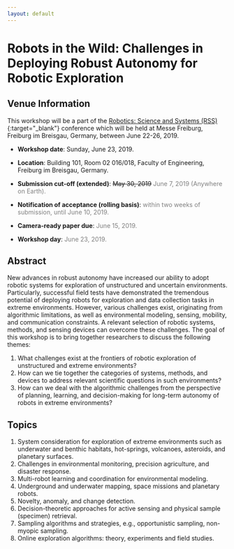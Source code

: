 ```yaml
---
layout: default
---
```


# **Robots in the Wild: Challenges in Deploying Robust Autonomy for Robotic Exploration**

## **Venue Information**

This workshop will be a part of the [Robotics: Science and Systems (RSS)](http://www.roboticsconference.org/){:target="_blank"} conference which will be held at Messe Freiburg, Freiburg im Breisgau, Germany, between June 22-26, 2019.

* **Workshop date**: Sunday, June 23, 2019.
* **Location**: Building 101, Room 02 016/018, Faculty of Engineering, Freiburg im Breisgau, Germany.

* **Submission cut-off (extended)**: ~~May 30, 2019~~ <span style="color:grey">June 7, 2019 (Anywhere on Earth).</span>
* **Notification of acceptance (rolling basis)**: <span style="color:grey">within two weeks of submission, until June 10, 2019.</span>
* **Camera-ready paper due**: <span style="color:grey">June 15, 2019.</span>
* **Workshop day**: <span style="color:grey">June 23, 2019.</span>


## **Abstract**

New advances in robust autonomy have increased our ability to adopt robotic systems for exploration of unstructured and uncertain environments. Particularly, successful field tests have demonstrated the tremendous potential of deploying robots for exploration and data collection tasks in extreme environments. However, various challenges exist, originating from algorithmic limitations, as well as environmental modeling, sensing, mobility, and communication constraints. A relevant selection of robotic systems, methods, and sensing devices can overcome these challenges. The goal of this workshop is to bring together researchers to discuss the following themes:

1. What challenges exist at the frontiers of robotic exploration of unstructured and extreme environments?
2. How can we tie together the categories of systems, methods, and devices to address relevant scientific questions in such environments? 
3. How can we deal with the algorithmic challenges from the perspective of planning, learning, and decision-making for long-term autonomy of robots in extreme environments?


## **Topics**

1. System consideration for exploration of extreme environments such as underwater and benthic habitats, hot-springs, volcanoes, asteroids, and planetary surfaces.
2. Challenges in environmental monitoring, precision agriculture, and disaster response.
3. Multi-robot learning and coordination for environmental modeling.
4. Underground and underwater mapping, space missions and planetary robots.
5. Novelty, anomaly, and change detection.
6. Decision-theoretic approaches for active sensing and physical sample (specimen) retrieval.
7. Sampling algorithms and strategies, e.g., opportunistic sampling, non-myopic sampling.
8. Online exploration algorithms: theory, experiments and field studies.


